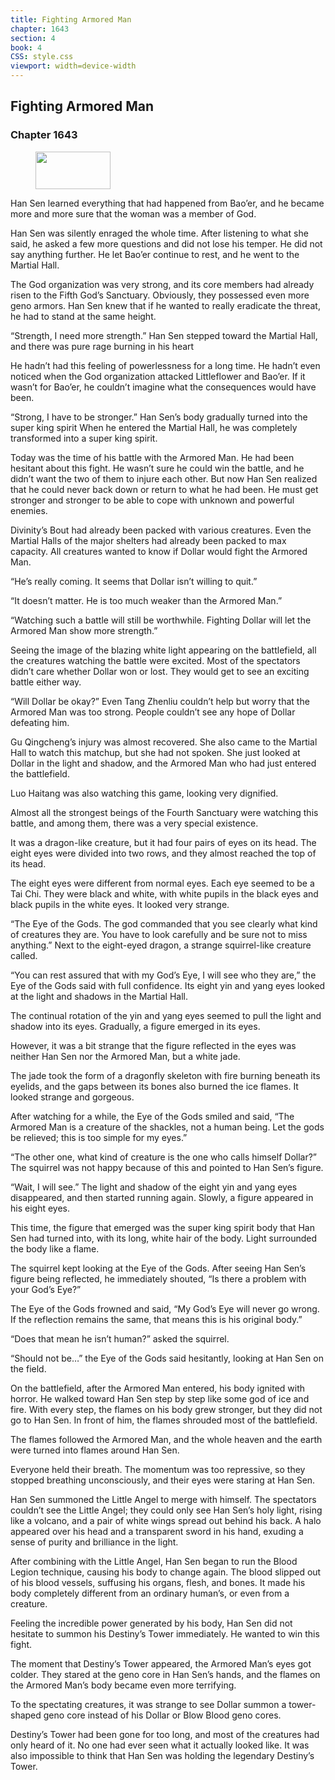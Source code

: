 ```yaml
---
title: Fighting Armored Man
chapter: 1643
section: 4
book: 4
CSS: style.css
viewport: width=device-width
---
```


## Fighting Armored Man

### Chapter 1643

<figure>
	<img src="../Images/gem.gif" alt="" id="gem" width="120" height="60" />
</figure>

Han Sen learned everything that had happened from Bao’er, and he became more and more sure that the woman was a member of God.

Han Sen was silently enraged the whole time. After listening to what she said, he asked a few more questions and did not lose his temper. He did not say anything further. He let Bao’er continue to rest, and he went to the Martial Hall.

The God organization was very strong, and its core members had already risen to the Fifth God’s Sanctuary. Obviously, they possessed even more geno armors. Han Sen knew that if he wanted to really eradicate the threat, he had to stand at the same height.

“Strength, I need more strength.” Han Sen stepped toward the Martial Hall, and there was pure rage burning in his heart

He hadn’t had this feeling of powerlessness for a long time. He hadn’t even noticed when the God organization attacked Littleflower and Bao’er. If it wasn’t for Bao’er, he couldn’t imagine what the consequences would have been.

“Strong, I have to be stronger.” Han Sen’s body gradually turned into the super king spirit When he entered the Martial Hall, he was completely transformed into a super king spirit.

Today was the time of his battle with the Armored Man. He had been hesitant about this fight. He wasn’t sure he could win the battle, and he didn’t want the two of them to injure each other. But now Han Sen realized that he could never back down or return to what he had been. He must get stronger and stronger to be able to cope with unknown and powerful enemies.

Divinity’s Bout had already been packed with various creatures. Even the Martial Halls of the major shelters had already been packed to max capacity. All creatures wanted to know if Dollar would fight the Armored Man.

“He’s really coming. It seems that Dollar isn’t willing to quit.”

“It doesn’t matter. He is too much weaker than the Armored Man.”

“Watching such a battle will still be worthwhile. Fighting Dollar will let the Armored Man show more strength.”

Seeing the image of the blazing white light appearing on the battlefield, all the creatures watching the battle were excited. Most of the spectators didn’t care whether Dollar won or lost. They would get to see an exciting battle either way.

“Will Dollar be okay?” Even Tang Zhenliu couldn’t help but worry that the Armored Man was too strong. People couldn’t see any hope of Dollar defeating him.

Gu Qingcheng’s injury was almost recovered. She also came to the Martial Hall to watch this matchup, but she had not spoken. She just looked at Dollar in the light and shadow, and the Armored Man who had just entered the battlefield.

Luo Haitang was also watching this game, looking very dignified.

Almost all the strongest beings of the Fourth Sanctuary were watching this battle, and among them, there was a very special existence.

It was a dragon-like creature, but it had four pairs of eyes on its head. The eight eyes were divided into two rows, and they almost reached the top of its head.

The eight eyes were different from normal eyes. Each eye seemed to be a Tai Chi. They were black and white, with white pupils in the black eyes and black pupils in the white eyes. It looked very strange.

“The Eye of the Gods. The god commanded that you see clearly what kind of creatures they are. You have to look carefully and be sure not to miss anything.” Next to the eight-eyed dragon, a strange squirrel-like creature called.

“You can rest assured that with my God’s Eye, I will see who they are,” the Eye of the Gods said with full confidence. Its eight yin and yang eyes looked at the light and shadows in the Martial Hall.

The continual rotation of the yin and yang eyes seemed to pull the light and shadow into its eyes. Gradually, a figure emerged in its eyes.

However, it was a bit strange that the figure reflected in the eyes was neither Han Sen nor the Armored Man, but a white jade.

The jade took the form of a dragonfly skeleton with fire burning beneath its eyelids, and the gaps between its bones also burned the ice flames. It looked strange and gorgeous.

After watching for a while, the Eye of the Gods smiled and said, “The Armored Man is a creature of the shackles, not a human being. Let the gods be relieved; this is too simple for my eyes.”

“The other one, what kind of creature is the one who calls himself Dollar?” The squirrel was not happy because of this and pointed to Han Sen’s figure.

“Wait, I will see.” The light and shadow of the eight yin and yang eyes disappeared, and then started running again. Slowly, a figure appeared in his eight eyes.

This time, the figure that emerged was the super king spirit body that Han Sen had turned into, with its long, white hair of the body. Light surrounded the body like a flame.

The squirrel kept looking at the Eye of the Gods. After seeing Han Sen’s figure being reflected, he immediately shouted, “Is there a problem with your God’s Eye?”

The Eye of the Gods frowned and said, “My God’s Eye will never go wrong. If the reflection remains the same, that means this is his original body.”

“Does that mean he isn’t human?” asked the squirrel.

“Should not be…” the Eye of the Gods said hesitantly, looking at Han Sen on the field.

On the battlefield, after the Armored Man entered, his body ignited with horror. He walked toward Han Sen step by step like some god of ice and fire. With every step, the flames on his body grew stronger, but they did not go to Han Sen. In front of him, the flames shrouded most of the battlefield.

The flames followed the Armored Man, and the whole heaven and the earth were turned into flames around Han Sen.

Everyone held their breath. The momentum was too repressive, so they stopped breathing unconsciously, and their eyes were staring at Han Sen.

Han Sen summoned the Little Angel to merge with himself. The spectators couldn’t see the Little Angel; they could only see Han Sen’s holy light, rising like a volcano, and a pair of white wings spread out behind his back. A halo appeared over his head and a transparent sword in his hand, exuding a sense of purity and brilliance in the light.

After combining with the Little Angel, Han Sen began to run the Blood Legion technique, causing his body to change again. The blood slipped out of his blood vessels, suffusing his organs, flesh, and bones. It made his body completely different from an ordinary human’s, or even from a creature.

Feeling the incredible power generated by his body, Han Sen did not hesitate to summon his Destiny’s Tower immediately. He wanted to win this fight.

The moment that Destiny’s Tower appeared, the Armored Man’s eyes got colder. They stared at the geno core in Han Sen’s hands, and the flames on the Armored Man’s body became even more terrifying.

To the spectating creatures, it was strange to see Dollar summon a tower-shaped geno core instead of his Dollar or Blow Blood geno cores.

Destiny’s Tower had been gone for too long, and most of the creatures had only heard of it. No one had ever seen what it actually looked like. It was also impossible to think that Han Sen was holding the legendary Destiny’s Tower.